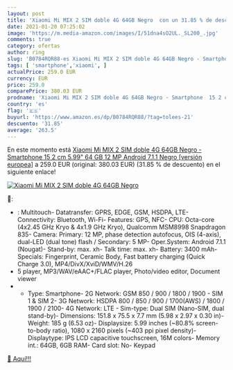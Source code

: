 ```yaml
---
layout: post
title: 'Xiaomi Mi MIX 2 SIM doble 4G 64GB Negro  con un 31.85 % de descuento'
date: 2021-01-20 07:25:02
image: 'https://m.media-amazon.com/images/I/51dna4sO2UL._SL200_.jpg'
comments: true
category: ofertas
author: ring
slug: 'B0784RQR88-es Xiaomi Mi MIX 2 SIM doble 4G 64GB Negro - Smartphone 15 2...'
tags: [ 'smartphone','xiaomi', ]
actualPrice: 259.0 EUR
currency: EUR
price: 259.0
comparePrice: 380.03 EUR
prodname: 'Xiaomi Mi MIX 2 SIM doble 4G 64GB Negro - Smartphone  15 2 cm  5.99"   64 GB  12 MP  Android  7.1.1  Negro  [versión europea]'
country: 'es'
flag: '🇪🇸'
buyurl: 'https://www.amazon.es/dp/B0784RQR88/?tag=tolees-21'
descuento: '31.85'
average: '263.5'
---
```


En este momento está [Xiaomi Mi MIX 2 SIM doble 4G 64GB Negro - Smartphone  15 2 cm  5.99"   64 GB  12 MP  Android  7.1.1  Negro  [versión europea]](https://www.amazon.es/dp/B0784RQR88/?tag=tolees-21) a 259.0 EUR (original: 380.03 EUR) (31.85 %  de descuento) en el siguiente enlace!

[![Xiaomi Mi MIX 2 SIM doble 4G 64GB Negro ](https://m.media-amazon.com/images/I/51dna4sO2UL._SL200_.jpg)](https://www.amazon.es/dp/B0784RQR88/?tag=tolees-21)

🔎:

- : Multitouch- Datatransfer: GPRS, EDGE, GSM, HSDPA, LTE- Connectivity: Bluetooth, Wi-Fi- Features: GPS, NFC- CPU: Octa-core (4x2.45 GHz Kryo & 4x1.9 GHz Kryo), Qualcomm MSM8998 Snapdragon 835- Camera: Primary: 12 MP, phase detection autofocus, OIS (4-axis), dual-LED (dual tone) flash / Secondary: 5 MP- Oper.System: Android 7.1.1 (Nougat)- Stand-by: max. xh- Talk time: max. xh- Battery: 3400 mAh- Specials: Fingerprint, Ceramic Body, Fast battery charging (Quick Charge 3.0), MP4/DivX/XviD/WMV/H.26
- 5 player, MP3/WAV/eAAC+/FLAC player, Photo/video editor, Document viewer
- - Type: Smartphone- 2G Network: GSM 850 / 900 / 1800 / 1900 - SIM 1 & SIM 2- 3G Network: HSDPA 800 / 850 / 900 / 1700(AWS) / 1800 / 1900 / 2100- 4G Network: LTE - Sim-type: Dual SIM (Nano-SIM, dual stand-by)- Dimensions: 151.8 x 75.5 x 7.7 mm (5.98 x 2.97 x 0.30 in)- Weight: 185 g (6.53 oz)- Displaysize: 5.99 inches (~80.8% screen-to-body ratio), 1080 x 2160 pixels (~403 ppi pixel density)- Displaytype: IPS LCD capacitive touchscreen, 16M colors- Memory int.: 64GB, 6GB RAM- Card slot: No- Keypad

[🛒 Aquí!!!](https://www.amazon.es/dp/B0784RQR88/?tag=tolees-21)
